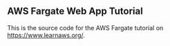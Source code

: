 ## AWS Fargate Web App Tutorial

This is the source code for the AWS Fargate tutorial on https://www.learnaws.org/.
